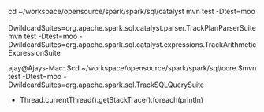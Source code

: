 cd ~/workspace/opensource/spark/spark/sql/catalyst
mvn test -Dtest=moo -DwildcardSuites=org.apache.spark.sql.catalyst.parser.TrackPlanParserSuite
mvn test -Dtest=moo -DwildcardSuites=org.apache.spark.sql.catalyst.expressions.TrackArithmeticExpressionSuite

ajay@Ajays-Mac:
$cd ~/workspace/opensource/spark/spark/sql/core
$mvn test -Dtest=moo -DwildcardSuites=org.apache.spark.sql.TrackSQLQuerySuite

+ Thread.currentThread().getStackTrace().foreach(println)


